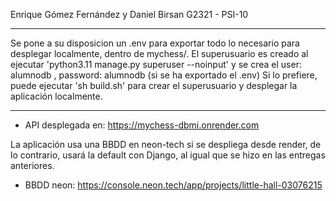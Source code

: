Enrique Gómez Fernández y Daniel Birsan
G2321 - PSI-10

---

Se pone a su disposicion un .env para exportar todo lo necesario para desplegar localmente, dentro de mychess/.
El superusuario es creado al ejecutar 'python3.11 manage.py superuser --noinput' y se crea el user: alumnodb , password: alumnodb (si se ha exportado el .env)
Si lo prefiere, puede ejecutar 'sh build.sh' para crear el superusuario y desplegar la aplicación localmente.

---

- API desplegada en: https://mychess-dbmi.onrender.com

La aplicación usa una BBDD en neon-tech si se despliega desde render, de lo contrario, usará la default con Django, al igual que se hizo en las entregas anteriores.

- BBDD neon: https://console.neon.tech/app/projects/little-hall-03076215
